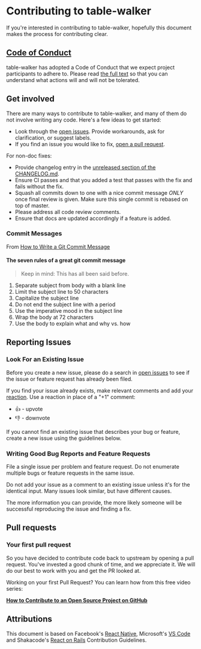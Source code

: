 # Contributing to table-walker

If you're interested in contributing to table-walker, hopefully this document makes the process for contributing clear.

## [Code of Conduct][CODE_OF_CONDUCT]

table-walker has adopted a Code of Conduct that we expect project participants to adhere to. Please read [the full text][CODE_OF_CONDUCT] so that you can understand what actions will and will not be tolerated.

## Get involved

There are many ways to contribute to table-walker, and many of them do not involve writing any code. Here's a few ideas to get started:

* Look through the [open issues](https://github.com/rodrigobdz/table-walker/issues). Provide workarounds, ask for clarification, or suggest labels.
* If you find an issue you would like to fix, [open a pull request](https://github.com/rodrigobdz/table-walker/pulls).

For non-doc fixes:

* Provide changelog entry in the [unreleased section of the CHANGELOG.md](https://github.com/rodrigobdz/table-walker/blob/master/CHANGELOG.md#unreleased).
* Ensure CI passes and that you added a test that passes with the fix and fails without the fix.
* Squash all commits down to one with a nice commit message *ONLY* once final review is given. Make sure this single commit is rebased on top of master.
* Please address all code review comments.
* Ensure that docs are updated accordingly if a feature is added.

### Commit Messages

From [How to Write a Git Commit Message](http://chris.beams.io/posts/git-commit/)

#### The seven rules of a great git commit message

> Keep in mind: This has all been said before.

1. Separate subject from body with a blank line
1. Limit the subject line to 50 characters
1. Capitalize the subject line
1. Do not end the subject line with a period
1. Use the imperative mood in the subject line
1. Wrap the body at 72 characters
1. Use the body to explain what and why vs. how

## Reporting Issues

### Look For an Existing Issue

Before you create a new issue, please do a search in [open issues](https://github.com/rodrigobdz/table-walker/issues) to see if the issue or feature request has already been filed.

If you find your issue already exists, make relevant comments and add your [reaction](https://github.com/blog/2119-add-reactions-to-pull-requests-issues-and-comments). Use a reaction in place of a "+1" comment:

* 👍 - upvote
* 👎 - downvote

If you cannot find an existing issue that describes your bug or feature, create a new issue using the guidelines below.

### Writing Good Bug Reports and Feature Requests

File a single issue per problem and feature request. Do not enumerate multiple bugs or feature requests in the same issue.

Do not add your issue as a comment to an existing issue unless it's for the identical input. Many issues look similar, but have different causes.

The more information you can provide, the more likely someone will be successful reproducing the issue and finding a fix.

## Pull requests

### Your first pull request

So you have decided to contribute code back to upstream by opening a pull request. You've invested a good chunk of time, and we appreciate it. We will do our best to work with you and get the PR looked at.

Working on your first Pull Request? You can learn how from this free video series:

[**How to Contribute to an Open Source Project on GitHub**](https://egghead.io/courses/how-to-contribute-to-an-open-source-project-on-github)

## Attributions

This document is based on Facebook's [React Native](https://github.com/facebook/react-native/blob/e9e20e6c8335f27af8469cd23cb7ba079b0422f9/CONTRIBUTING.md), Microsoft's [VS Code](https://github.com/Microsoft/vscode/blob/8261bddefa224dc4a9bd3ca1b40cac578f1b6f09/CONTRIBUTING.md) and Shakacode's [React on Rails](https://github.com/shakacode/react_on_rails/blob/94366056a63b0ef340dccd810734a8791806257b/CONTRIBUTING.md) Contribution Guidelines.

[CODE_OF_CONDUCT]: https://github.com/rodrigobdz/table-walker/CODE_OF_CONDUCT.md
